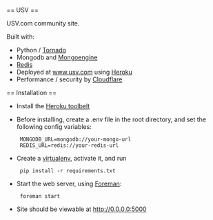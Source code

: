 == USV ==

USV.com community site.

Built with:

 * Python / [Tornado](http://tornadoweb.org)
 * Mongodb and [Mongoengine](http://mongoengine.org)
 * [Redis](http://redis.io)
 * Deployed at www.usv.com using [Heroku](http://heroku.com)
 * Performance / security by [Cloudflare](http://cloudflare.com)
 
== Installation ==

 * Install the [Heroku toolbelt](https://toolbelt.heroku.com/)
 * Before installing, create a .env file in the root directory, and set the following config variables:

		MONGODB_URL=mongodb://your-mongo-url
   		REDIS_URL=redis://your-redis-url

 * Create a [virtualenv](https://github.com/pypa/virtualenv), activate it, and run 

 		pip install -r requirements.txt

 * Start the web server, using [Foreman](https://devcenter.heroku.com/articles/procfile#developing-locally-with-foreman):

 		foreman start

 * Site should be viewable at http://0.0.0.0:5000


